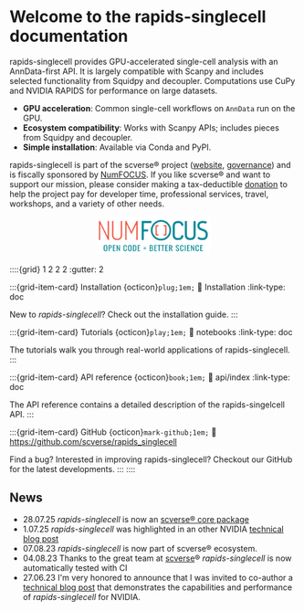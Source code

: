 # Welcome to the rapids-singlecell documentation

rapids-singlecell provides GPU-accelerated single-cell analysis with an AnnData-first API. It is largely compatible with Scanpy and includes selected functionality from Squidpy and decoupler. Computations use CuPy and NVIDIA RAPIDS for performance on large datasets.

- **GPU acceleration**: Common single-cell workflows on `AnnData` run on the GPU.
- **Ecosystem compatibility**: Works with Scanpy APIs; includes pieces from Squidpy and decoupler.
- **Simple installation**: Available via Conda and PyPI.


[//]: # (numfocus-fiscal-sponsor-attribution)

rapids-singlecell is part of the scverse® project ([website](https://scverse.org), [governance](https://scverse.org/about/roles)) and is fiscally sponsored by [NumFOCUS](https://numfocus.org/).
If you like scverse® and want to support our mission, please consider making a tax-deductible [donation](https://numfocus.org/donate-to-scverse) to help the project pay for developer time, professional services, travel, workshops, and a variety of other needs.

<div align="center">
<a href="https://numfocus.org/project/scverse">
  <img
    src="https://raw.githubusercontent.com/numfocus/templates/master/images/numfocus-logo.png"
    width="200"
  >
</a>
</div>

::::{grid} 1 2 2 2
:gutter: 2

:::{grid-item-card} Installation {octicon}`plug;1em;`
:link: Installation
:link-type: doc

New to *rapids-singlecell*? Check out the installation guide.
:::

:::{grid-item-card} Tutorials {octicon}`play;1em;`
:link: notebooks
:link-type: doc

The tutorials walk you through real-world applications of rapids-singlecell.
:::

:::{grid-item-card} API reference {octicon}`book;1em;`
:link: api/index
:link-type: doc

The API reference contains a detailed description of
the rapids-singelcell API.
:::

:::{grid-item-card} GitHub {octicon}`mark-github;1em;`
:link: https://github.com/scverse/rapids_singlecell

Find a bug? Interested in improving rapids-singlecell? Checkout our GitHub for the latest developments.
:::
::::


## News

* 28.07.25 *rapids-singlecell* is now an [scverse® core package](https://scverse.org/blog/2025-core-expansion/)
* 1.07.25 *rapids-singlecell* was highlighted in an other NVIDIA [technical blog post](https://developer.nvidia.com/blog/driving-toward-billion-cell-analysis-and-biological-breakthroughs-with-rapids-singlecell/)
* 07.08.23 *rapids-singlecell* is now part of scverse® ecosystem.
* 04.08.23 Thanks to the great team at [scverse](https://www.scverse.org)® *rapids-singlecell* is now automatically tested with CI
* 27.06.23 I'm very honored to announce that I was invited to co-author a [technical blog post](https://developer.nvidia.com/blog/gpu-accelerated-single-cell-rna-analysis-with-rapids-singlecell/) that demonstrates the capabilities and performance of *rapids-singlecell* for NVIDIA.
